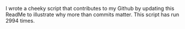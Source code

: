 I wrote a cheeky script that contributes to my Github by updating this ReadMe to illustrate why more than commits matter. This script has run 2994 times.